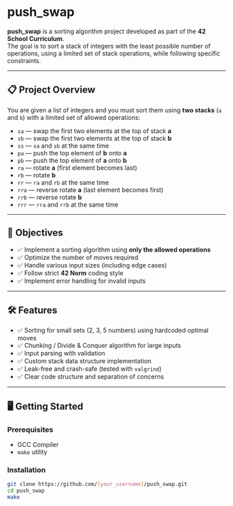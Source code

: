 # push_swap

**push_swap** is a sorting algorithm project developed as part of the **42 School Curriculum**.  
The goal is to sort a stack of integers with the least possible number of operations, using a limited set of stack operations, while following specific constraints.

---

## 📋 Project Overview

You are given a list of integers and you must sort them using **two stacks** (`a` and `b`) with a limited set of allowed operations:

- `sa` — swap the first two elements at the top of stack **a**
- `sb` — swap the first two elements at the top of stack **b**
- `ss` — `sa` and `sb` at the same time
- `pa` — push the top element of **b** onto **a**
- `pb` — push the top element of **a** onto **b**
- `ra` — rotate **a** (first element becomes last)
- `rb` — rotate **b**
- `rr` — `ra` and `rb` at the same time
- `rra` — reverse rotate **a** (last element becomes first)
- `rrb` — reverse rotate **b**
- `rrr` — `rra` and `rrb` at the same time

---

## 🎯 Objectives

- ✅ Implement a sorting algorithm using **only the allowed operations**
- ✅ Optimize the number of moves required
- ✅ Handle various input sizes (including edge cases)
- ✅ Follow strict **42 Norm** coding style
- ✅ Implement error handling for invalid inputs

---

## 🛠️ Features

- ✅ Sorting for small sets (2, 3, 5 numbers) using hardcoded optimal moves
- ✅ Chunking / Divide & Conquer algorithm for large inputs
- ✅ Input parsing with validation
- ✅ Custom stack data structure implementation
- ✅ Leak-free and crash-safe (tested with `valgrind`)
- ✅ Clear code structure and separation of concerns

---

## 🖥️ Getting Started

### Prerequisites

- GCC Compiler
- `make` utility

### Installation
```bash
git clone https://github.com/[your_username]/push_swap.git
cd push_swap
make
